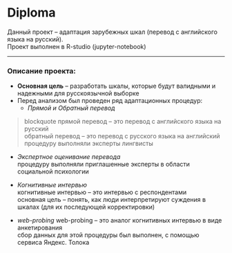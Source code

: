 # Diploma
Данный проект – адаптация зарубежных шкал (перевод с английского языка на русский).   
Проект выполнен в R-studio (jupyter-notebook)

--- 
### Описание проекта:
- **Основная цель** – разработать шкалы, которые будут валидными и надежными для русскоязычной выборке
- Перед анализом был проведен ряд адаптационных процедур:
  - *Прямой и Обратный перевод*  
> blockquote прямой перевод – это перевод с английского языка на русский   
  обратный перевод – это перевод с русского языка на английский   
  процедуру выполняли эксперты лингвисты
  
  - *Экспертное оценивание перевода*  
  процедуру выполняли приглашенные эксперты в области социальной психологии 
  
  - *Когнитивные интервью*  
  когнитивные интервью – это интервью с респондентами   
  основная цель – понять, как люди интерпретируют суждения в шкалах (для их последующей корректировки)
  
  - *web-probing*
  web-probing – это аналог когнитивных интервью в виде анкетирования   
  сбор данных для этой процедуры был выполнен, с помощью сервиса Яндекс. Толока 
